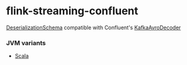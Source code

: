 # flink-streaming-confluent
[DeserializationSchema](https://ci.apache.org/projects/flink/flink-docs-release-1.0/api/java/org/apache/flink/streaming/util/serialization/DeserializationSchema.html) compatible with Confluent's [KafkaAvroDecoder](https://github.com/confluentinc/schema-registry/blob/master/avro-serializer/src/main/java/io/confluent/kafka/serializers/KafkaAvroDecoder.java)

### JVM variants 
* [Scala](scala-sbt/README.md)
